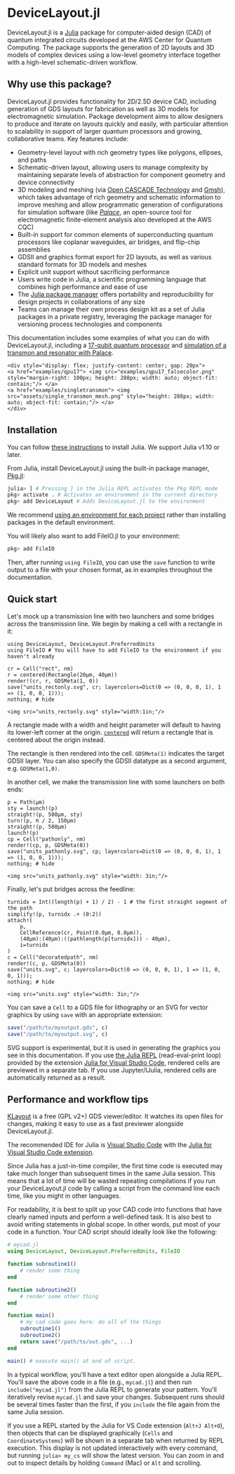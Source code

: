 # DeviceLayout.jl

DeviceLayout.jl is a [Julia](http://julialang.org) package for computer-aided design (CAD) of quantum integrated circuits developed at the AWS Center for Quantum Computing. The package supports the generation of 2D layouts and 3D models of complex devices using a low-level geometry interface together with a high-level schematic-driven workflow.

## Why use this package?

DeviceLayout.jl provides functionality for 2D/2.5D device CAD, including generation of GDS layouts for fabrication as well as 3D models for electromagnetic simulation. Package development aims to allow designers to produce and iterate on layouts quickly and easily, with particular attention to scalability in support of larger quantum processors and growing, collaborative teams. Key features include:

  - Geometry-level layout with rich geometry types like polygons, ellipses, and paths
  - Schematic-driven layout, allowing users to manage complexity by maintaining separate levels of abstraction for component geometry and device connectivity
  - 3D modeling and meshing (via [Open CASCADE Technology](https://dev.opencascade.org/) and [Gmsh](https://gmsh.info/)), which takes advantage of rich geometry and schematic information to improve meshing and allow programmatic generation of configurations for simulation software (like [*Palace*](https://awslabs.github.io/palace/stable/), an open-source tool for electromagnetic finite-element analysis also developed at the AWS CQC)
  - Built-in support for common elements of superconducting quantum processors like coplanar waveguides, air bridges, and flip-chip assemblies
  - GDSII and graphics format export for 2D layouts, as well as various standard formats for 3D models and meshes
  - Explicit unit support without sacrificing performance
  - Users write code in Julia, a scientific programming language that combines high performance and ease of use
  - The [Julia package manager](https://pkgdocs.julialang.org/v1/) offers portability and reproducibility for design projects in collaborations of any size
  - Teams can manage their own process design kit as a set of Julia packages in a private registry, leveraging the package manager for versioning process technologies and components

This documentation includes some examples of what you can do with DeviceLayout.jl, including a [17-qubit quantum processor](./examples/qpu17.md) and [simulation of a transmon and resonator with Palace](./examples/singletransmon.md).

```@raw html
<div style="display: flex; justify-content: center; gap: 20px">
<a href="examples/qpu17"> <img src="examples/qpu17_falsecolor.png" style="margin-right: 100px; height: 288px; width: auto; object-fit: contain;"/> </a>
<a href="examples/singletransmon"> <img src="assets/single_transmon_mesh.png" style="height: 288px; width: auto; object-fit: contain;"/> </a>
</div>
```

## Installation

You can follow [these instructions](https://julialang.org/install/) to install Julia. We support Julia v1.10 or later.

From Julia, install DeviceLayout.jl using the built-in package manager, [Pkg.jl](https://pkgdocs.julialang.org/v1/getting-started/):

```r
julia> ] # Pressing ] in the Julia REPL activates the Pkg REPL mode
pkg> activate . # Activates an environment in the current directory
pkg> add DeviceLayout # Adds DeviceLayout.jl to the environment
```

We recommend [using an environment for each project](https://julialang.github.io/Pkg.jl/v1/environments/) rather than installing packages in the default environment.

You will likely also want to add FileIO.jl to your environment:

```r
pkg> add FileIO
```

Then, after running `using FileIO`, you can use the `save` function to write output to a file with your chosen format, as in examples throughout the documentation.

## Quick start

Let's mock up a transmission line with two launchers and some bridges across the
transmission line. We begin by making a cell with a rectangle in it:

```@example 1
using DeviceLayout, DeviceLayout.PreferredUnits
using FileIO # You will have to add FileIO to the environment if you haven't already

cr = Cell("rect", nm)
r = centered(Rectangle(20μm, 40μm))
render!(cr, r, GDSMeta(1, 0))
save("units_rectonly.svg", cr; layercolors=Dict(0 => (0, 0, 0, 1), 1 => (1, 0, 0, 1)));
nothing; # hide
```

```@raw html
<img src="units_rectonly.svg" style="width:1in;"/>
```

A rectangle made with a width and height parameter will default to having its lower-left
corner at the origin. [`centered`](@ref) will return a rectangle that is centered about the origin
instead.

The rectangle is then rendered into the cell. `GDSMeta(1)` indicates the target GDSII layer. You
can also specify the GDSII datatype as a second argument, e.g. `GDSMeta(1,0)`.

In another cell, we make the transmission line with some launchers on both ends:

```@example 1
p = Path(μm)
sty = launch!(p)
straight!(p, 500μm, sty)
turn!(p, π / 2, 150μm)
straight!(p, 500μm)
launch!(p)
cp = Cell("pathonly", nm)
render!(cp, p, GDSMeta(0))
save("units_pathonly.svg", cp; layercolors=Dict(0 => (0, 0, 0, 1), 1 => (1, 0, 0, 1)));
nothing; # hide
```

```@raw html
<img src="units_pathonly.svg" style="width: 3in;"/>
```

Finally, let's put bridges across the feedline:

```@example 1
turnidx = Int((length(p) + 1) / 2) - 1 # the first straight segment of the path
simplify!(p, turnidx .+ (0:2))
attach!(
    p,
    CellReference(cr, Point(0.0μm, 0.0μm)),
    (40μm):(40μm):((pathlength(p[turnidx])) - 40μm),
    i=turnidx
)
c = Cell("decoratedpath", nm)
render!(c, p, GDSMeta(0))
save("units.svg", c; layercolors=Dict(0 => (0, 0, 0, 1), 1 => (1, 0, 0, 1)));
nothing; # hide
```

```@raw html
<img src="units.svg" style="width: 3in;"/>
```

You can save a `Cell` to a GDS file for lithography or an SVG for vector graphics by using
`save` with an appropriate extension:

```julia
save("/path/to/myoutput.gds", c)
save("/path/to/myoutput.svg", c)
```

SVG support is experimental, but it is used in generating the graphics you see in this documentation. If you use [the Julia REPL](https://docs.julialang.org/en/v1/stdlib/REPL/#The-Julia-REPL) (read-eval-print loop) provided by the extension [Julia for Visual Studio Code](https://www.julia-vscode.org/),
rendered cells are previewed in a separate tab. If you use Jupyter/IJulia, rendered
cells are automatically returned as a result.

## Performance and workflow tips

[KLayout](https://www.klayout.de/) is a free (GPL v2+) GDS viewer/editor. It watches
its open files for changes, making it easy to use as a fast previewer alongside DeviceLayout.jl.

The recommended IDE for Julia is [Visual Studio Code](https://code.visualstudio.com/) with the [Julia for Visual Studio Code extension](https://www.julia-vscode.org/).

Since Julia has a just-in-time compiler, the first time code is executed may take much
longer than subsequent times in the same Julia session. This means that a lot of time will be wasted repeating
compilations if you run your DeviceLayout.jl code by calling a script from the command line each time,
like you might in other languages.

For readability, it is best to split up your CAD code into functions that have clearly named
inputs and perform a well-defined task. It is also best to avoid writing statements in global scope.
In other words, put most of your code in a function. Your CAD script should ideally look like the following:

```julia
# mycad.jl
using DeviceLayout, DeviceLayout.PreferredUnits, FileIO

function subroutine1()
    # render some thing
end

function subroutine2()
    # render some other thing
end

function main()
    # my cad code goes here: do all of the things
    subroutine1()
    subroutine2()
    return save("/path/to/out.gds", ...)
end

main() # execute main() at end of script.
```

In a typical workflow, you'll have a text editor open alongside a Julia REPL. You'll save the above code in a file (e.g., `mycad.jl`) and then run `include("mycad.jl")` from the Julia REPL to generate your pattern.
You'll iteratively revise `mycad.jl` and save your changes.
Subsequent runs should be several times faster than the first, if you `include` the file again from the same Julia session.

If you use a REPL started by the Julia for VS Code extension (`Alt+J Alt+O`), then objects that can be displayed graphically (`Cells` and `CoordinateSystems`) will be shown in a separate tab when returned by REPL execution. This display is not updated interactively with every command, but running `julia> my_cs` will show the latest version. You can zoom in and out to inspect details by holding `Command` (Mac) or `Alt` and scrolling.
